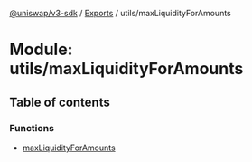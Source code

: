[@uniswap/v3-sdk](../README.md) / [Exports](../modules.md) / utils/maxLiquidityForAmounts

# Module: utils/maxLiquidityForAmounts

## Table of contents

### Functions

- [maxLiquidityForAmounts](../functions/utils_maxliquidityforamounts.maxliquidityforamounts.md)
